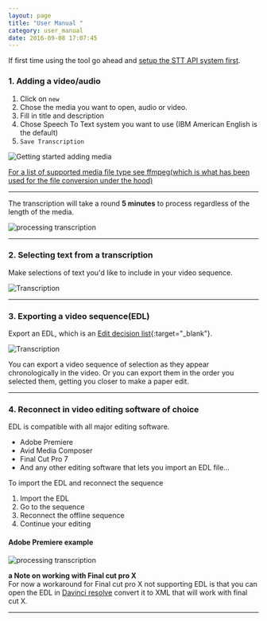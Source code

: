```yaml
---
layout: page
title: "User Manual "
category: user_manual
date: 2016-09-08 17:07:45
---
```



<!-- TOC -->

<!-- Overview Giff -->


If first time using the tool go ahead and [setup the STT API system first]({{site.baseurl}}/user_manual/setup.html).

### 1. Adding a video/audio

1. Click on `new`
2. Chose the media you want to open, audio or video.
3. Fill in title and description 
4. Chose Speech To Text system you want to use (IBM American English is the default)
5. `Save Transcription`

<img src="{{ site.baseurl }}/img/gif/1_getting_started.gif" class="sixtypercent" alt="Getting started adding media">

<!-- if you using Gentle STT for offline transcription seee setup STT API for Gentle []()-->


[For a list of supported media file type see ffmpeg(which is what has been used for the file conversion under the hood)](https://ffmpeg.org/general.html#Supported-File-Formats_002c-Codecs-or-Features)


---

The transcription will take a round **5 minutes** to process regardless of the length of the media.

<img src="{{ site.baseurl }}/img/gif/2_processing_transcription.gif" class="sixtypercent" alt="processing transcription">

---

### 2. Selecting text from a transcription 

Make selections of text you'd like to include in your video sequence.

<img src="{{ site.baseurl }}/img/gif/3_transcription.gif" class="sixtypercent" alt="Transcription">

---

<!-- gif  -->

###	3. Exporting a video sequence(EDL)

Export an EDL, which is an [Edit decision list](https://en.wikipedia.org/wiki/Edit_decision_list){:target="_blank"}.

<img src="{{ site.baseurl }}/img/gif/4_export.gif" class="sixtypercent" alt="Transcription">


You can export a video sequence of selection as they appear chronologically in the video. 
Or you can export them in the order you selected them, getting you closer to make a paper edit.

---

<!-- gif  -->

### 4. Reconnect in video editing software of choice 


EDL is compatible with all major editing software. 

- Adobe Premiere
- Avid Media Composer 
- Final Cut Pro 7 
- And any other editing software that lets you import an EDL file...

To import the EDL and reconnect the sequence

1. Import the EDL
2. Go to the sequence
3. Reconnect the offline sequence
4. Continue your editing



#### Adobe Premiere example

<img src="{{ site.baseurl }}/img/gif/5_EDL_in_premiere.gif" class="sixtypercent" alt="processing transcription">

<!-- ---

[Adobe EDL import]()

#### Avid Media Composer

click click ...

[Avid EDL import]()

---

#### Final cut pro 7 

[Final Cut Pro 7 EDL import]()

---
 -->

**a Note on working with Final cut pro X**       
For now a workaround for Final cut pro X not supporting EDL is that you can open the  EDL in [Davinci resolve](https://www.blackmagicdesign.com/products/davinciresolve) convert it to XML that will work with final cut X.

---

<!-- To be tried out -->